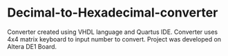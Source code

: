 # Decimal-to-Hexadecimal-converter
Converter created using VHDL language and Quartus IDE. Converter uses 4x4 matrix keyboard to input number to convert. Project was developed on Altera DE1 Board.
